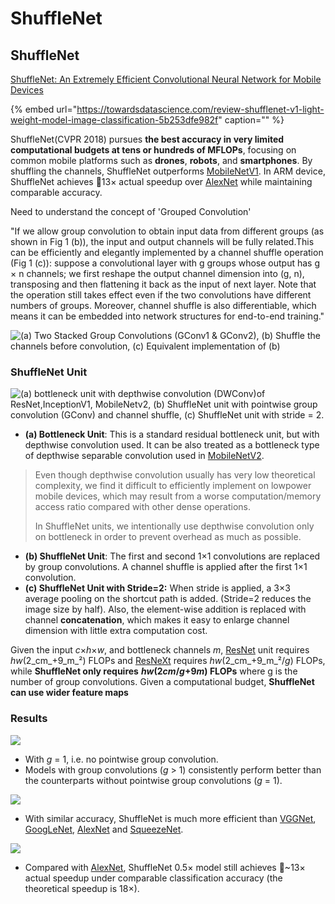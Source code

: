 # ShuffleNet

## ShuffleNet

[ShuffleNet: An Extremely Efficient Convolutional Neural Network for Mobile Devices](https://arxiv.org/abs/1707.01083)

{% embed url="https://towardsdatascience.com/review-shufflenet-v1-light-weight-model-image-classification-5b253dfe982f" caption="" %}

ShuffleNet\(CVPR 2018\) pursues **the best accuracy in very limited computational budgets at tens or hundreds of MFLOPs**, focusing on common mobile platforms such as **drones**, **robots**, and **smartphones**. By shuffling the channels, ShuffleNet outperforms [MobileNetV1](https://towardsdatascience.com/review-mobilenetv1-depthwise-separable-convolution-light-weight-model-a382df364b69). In ARM device, ShuffleNet achieves 13× actual speedup over [AlexNet](https://medium.com/coinmonks/paper-review-of-alexnet-caffenet-winner-in-ilsvrc-2012-image-classification-b93598314160) while maintaining comparable accuracy.

Need to understand the concept of 'Grouped Convolution'

"If we allow group convolution to obtain input data from different groups \(as shown in Fig 1 \(b\)\), the input and output channels will be fully related.This can be efficiently and elegantly implemented by a channel shuffle operation \(Fig 1 \(c\)\): suppose a convolutional layer with g groups whose output has g × n channels; we first reshape the output channel dimension into \(g, n\), transposing and then flattening it back as the input of next layer. Note that the operation still takes effect even if the two convolutions have different numbers of groups. Moreover, channel shuffle is also differentiable, which means it can be embedded into network structures for end-to-end training."

![\(a\) Two Stacked Group Convolutions \(GConv1 &amp; GConv2\), \(b\) Shuffle the channels before convolution, \(c\) Equivalent implementation of \(b\)](https://github.com/ykkimhgu/DLIP_doc/tree/3298e5d2a4b6369e5cef7973dd93eef44ca7addf/images/image%20%28197%29.png)

### **ShuffleNet Unit**

![\(a\) bottleneck unit with depthwise convolution \(DWConv\)of ResNet,InceptionV1, MobileNetv2, \(b\) ShuffleNet unit with pointwise group convolution \(GConv\) and channel shuffle, \(c\) ShuffleNet unit with stride = 2.](https://github.com/ykkimhgu/DLIP_doc/tree/3298e5d2a4b6369e5cef7973dd93eef44ca7addf/images/image%20%28196%29.png)

* **\(a\) Bottleneck Unit**: This is a standard residual bottleneck unit, but with depthwise convolution used. It can be also treated as a bottleneck type of depthwise separable convolution used in [MobileNetV2](https://towardsdatascience.com/review-mobilenetv2-light-weight-model-image-classification-8febb490e61c).

> Even though depthwise convolution usually has very low theoretical complexity, we find it difficult to efficiently implement on lowpower mobile devices, which may result from a worse computation/memory access ratio compared with other dense operations.
>
> In ShuffleNet units, we intentionally use depthwise convolution only on bottleneck in order to prevent overhead as much as possible.

* **\(b\) ShuffleNet Unit**: The first and second 1×1 convolutions are replaced by group convolutions. A channel shuffle is applied after the first 1×1 convolution.
* **\(c\) ShuffleNet Unit with Stride=2:** When stride is applied, a 3×3 average pooling on the shortcut path is added.  \(Stride=2 reduces the image size by half\). Also, the element-wise addition is replaced with channel **concatenation**, which makes it easy to enlarge channel dimension with little extra computation cost.

Given the input _c_×_h_×_w_, and bottleneck channels _m_, [ResNet](https://towardsdatascience.com/review-resnet-winner-of-ilsvrc-2015-image-classification-localization-detection-e39402bfa5d8) unit requires _hw_\(2_cm_+9_m_²\) FLOPs and [ResNeXt](https://towardsdatascience.com/review-resnext-1st-runner-up-of-ilsvrc-2016-image-classification-15d7f17b42ac) requires _hw_\(2_cm_+9_m_²/_g_\) FLOPs, while **ShuffleNet only requires** _**hw**_**\(2**_**cm**_**/**_**g**_**+9**_**m**_**\) FLOPs** where g is the number of group convolutions. Given a computational budget, **ShuffleNet can use wider feature maps**

### **Results**

![](https://github.com/ykkimhgu/DLIP_doc/tree/3298e5d2a4b6369e5cef7973dd93eef44ca7addf/images/image%20%28198%29.png)

* With _g_ = 1, i.e. no pointwise group convolution.
* Models with group convolutions \(_g_ &gt; 1\) consistently perform better than the counterparts without pointwise group convolutions \(_g_ = 1\).

![](https://github.com/ykkimhgu/DLIP_doc/tree/3298e5d2a4b6369e5cef7973dd93eef44ca7addf/images/image%20%28195%29.png)

* With similar accuracy, ShuffleNet is much more efficient than [VGGNet](https://medium.com/coinmonks/paper-review-of-vggnet-1st-runner-up-of-ilsvlc-2014-image-classification-d02355543a11), [GoogLeNet](https://medium.com/coinmonks/paper-review-of-googlenet-inception-v1-winner-of-ilsvlc-2014-image-classification-c2b3565a64e7), [AlexNet](https://medium.com/coinmonks/paper-review-of-alexnet-caffenet-winner-in-ilsvrc-2012-image-classification-b93598314160) and [SqueezeNet](https://towardsdatascience.com/review-squeezenet-image-classification-e7414825581a).

![](https://github.com/ykkimhgu/DLIP_doc/tree/3298e5d2a4b6369e5cef7973dd93eef44ca7addf/images/image%20%28200%29.png)

* Compared with [AlexNet](https://medium.com/coinmonks/paper-review-of-alexnet-caffenet-winner-in-ilsvrc-2012-image-classification-b93598314160), ShuffleNet 0.5× model still achieves ~13× actual speedup under comparable classification accuracy \(the theoretical speedup is 18×\).

